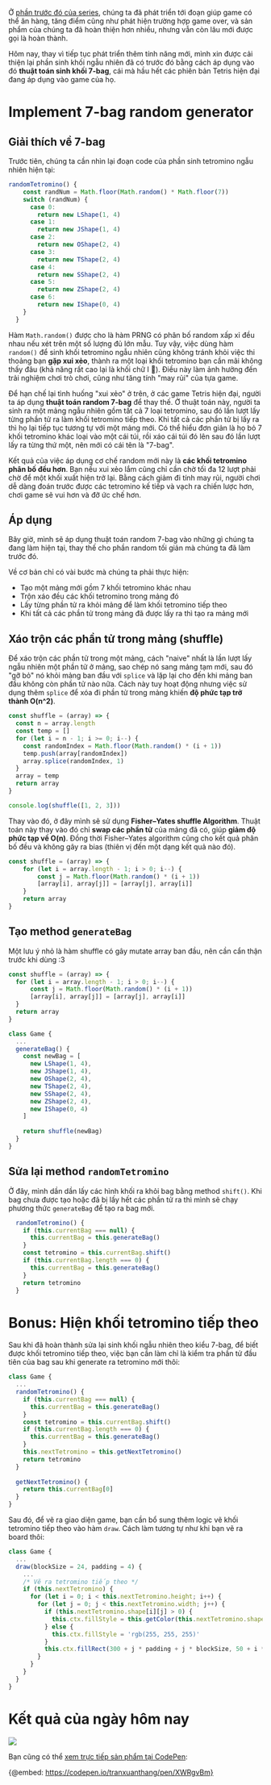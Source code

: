 Ở [phần trước đó của series](https://viblo.asia/p/cung-thu-viet-mot-game-xep-hinh-tetris-hoan-chinh-tu-con-so-0-phan-3-an-diem-va-game-over-gDVK2eAj5Lj), chúng ta đã phát triển tới đoạn giúp game có thể ăn hàng, tăng điểm cũng như phát hiện trường hợp game over, và sản phẩm của chúng ta đã hoàn thiện hơn nhiều, nhưng vẫn còn lâu mới được gọi là hoàn thành.

Hôm nay, thay vì tiếp tục phát triển thêm tính năng mới, mình xin được cải thiện lại phần sinh khối ngẫu nhiên đã có trước đó bằng cách áp dụng vào đó **thuật toán sinh khối 7-bag**, cái mà hầu hết các phiên bản Tetris hiện đại đang áp dụng vào game của họ.

# Implement 7-bag random generator
## Giải thích về 7-bag
Trước tiên, chúng ta cần nhìn lại đoạn code của phần sinh tetromino ngẫu nhiên hiện tại:

```javascript
randomTetromino() {
    const randNum = Math.floor(Math.random() * Math.floor(7))
    switch (randNum) {
      case 0:
        return new LShape(1, 4)
      case 1:
        return new JShape(1, 4)
      case 2:
        return new OShape(2, 4)
      case 3:
        return new TShape(2, 4)
      case 4:
        return new SShape(2, 4)
      case 5:
        return new ZShape(2, 4)
      case 6:
        return new IShape(0, 4)
    }
  }
  ```
  
Hàm `Math.random()` được cho là hàm PRNG có phân bố random xấp xỉ đều nhau nếu xét trên một số lượng đủ lớn mẫu. Tuy vậy, việc dùng hàm `random()` để sinh khối tetromino ngẫu nhiên cũng không tránh khỏi việc thi thoảng bạn **gặp xui xẻo**, thành ra một loại khối tetromino bạn cần mãi không thấy đâu (khả năng rất cao lại là khối chữ I :rofl:). Điều này làm ảnh hưởng đến trải nghiệm chơi trò chơi, cũng như tăng tính "may rủi" của tựa game.
  
Để hạn chế lại tình huống "xui xẻo" ở trên, ở các game Tetris hiện đại, người ta áp dụng **thuật toán random 7-bag** để thay thế. Ở thuật toán này, người ta sinh ra một mảng ngẫu nhiên gồm tất cả 7 loại tetromino, sau đó lần lượt lấy từng phần tử ra làm khối tetromino tiếp theo. Khi tất cả các phần tử bị lấy ra thì họ lại tiếp tục tương tự với một mảng mới. Có thể hiểu đơn giản là họ bỏ 7 khối tetromino khác loại vào một cái túi, rồi xáo cái túi đó lên sau đó lần lượt lấy ra từng thứ một, nên mới có cái tên là "7-bag".
  
Kết quả của việc áp dụng cơ chế random mới này là **các khối tetromino phân bố đều hơn**. Bạn nếu xui xẻo lắm cũng chỉ cần chờ tối đa 12 lượt phải chờ để một khối xuất hiện trở lại. Bằng cách giảm đi tính may rủi, người chơi dễ dàng đoán trước được các tetromino kế tiếp và vạch ra chiến lược hơn, chơi game sẽ vui hơn và đỡ ức chế hơn.

## Áp dụng
Bây giờ, mình sẽ áp dụng thuật toán random 7-bag vào những gì chúng ta đang làm hiện tại, thay thế cho phần random tối giản mà chúng ta đã làm trước đó.

Về cơ bản chỉ có vài bước mà chúng ta phải thực hiện:
- Tạo một mảng mới gồm 7 khối tetromino khác nhau
- Trộn xáo đều các khối tetromino trong mảng đó
- Lấy từng phần tử ra khỏi mảng để làm khối tetromino tiếp theo
- Khi tất cả các phần tử trong mảng đã được lấy ra thì tạo ra mảng mới

## Xáo trộn các phần tử trong mảng (shuffle)
Để xáo trộn các phần tử trong một mảng, cách "naive" nhất là lần lượt lấy ngẫu nhiên một phần tử ở mảng, sao chép nó sang mảng tạm mới, sau đó "gỡ bỏ" nó khỏi mảng ban đầu với `splice` và lặp lại cho đến khi mảng ban đầu không còn phần tử nào nữa. Cách này tuy hoạt động nhưng việc sử dụng thêm `splice` để xóa đi phần tử trong mảng khiến **độ phức tạp trở thành O(n^2)**.

```javascript
const shuffle = (array) => {
  const n = array.length
  const temp = []
  for (let i = n - 1; i >= 0; i--) {
    const randomIndex = Math.floor(Math.random() * (i + 1))
    temp.push(array[randomIndex])
    array.splice(randomIndex, 1)
  }
  array = temp
  return array
}

console.log(shuffle([1, 2, 3]))
```

Thay vào đó, ở đây mình sẽ sử dụng **Fisher–Yates shuffle Algorithm**. Thuật toán này thay vào đó chỉ **swap các phần tử** của mảng đã có, giúp **giảm độ phức tạp về O(n)**. Đồng thời Fisher–Yates algorithm cũng cho kết quả phân bố đều và không gây ra bias (thiên vị đến một dạng kết quả nào đó).

```javascript
const shuffle = (array) => {
    for (let i = array.length - 1; i > 0; i--) {
        const j = Math.floor(Math.random() * (i + 1))
        [array[i], array[j]] = [array[j], array[i]]
    }
    return array
}
```

## Tạo method `generateBag`
Một lưu ý nhỏ là hàm shuffle có gây mutate array ban đầu, nên cần cẩn thận trước khi dùng :3

```javascript
const shuffle = (array) => {
  for (let i = array.length - 1; i > 0; i--) {
      const j = Math.floor(Math.random() * (i + 1))
      [array[i], array[j]] = [array[j], array[i]]
  }
  return array
}

class Game {
  ...
  generateBag() {
    const newBag = [
      new LShape(1, 4),
      new JShape(1, 4),
      new OShape(2, 4),
      new TShape(2, 4),
      new SShape(2, 4),
      new ZShape(2, 4),
      new IShape(0, 4)
    ]
    
    return shuffle(newBag)
  }
}
```

## Sửa lại method `randomTetromino`
Ở đây, mình dần dần lấy các hình khối ra khỏi bag bằng method `shift()`. Khi bag chưa được tạo hoặc đã bị lấy hết các phần tử ra thì mình sẽ chạy phương thức `generateBag` để tạo ra bag mới.

```javascript
  randomTetromino() {
    if (this.currentBag === null) {
      this.currentBag = this.generateBag()
    }
    const tetromino = this.currentBag.shift()
    if (this.currentBag.length === 0) {
      this.currentBag = this.generateBag()
    }
    return tetromino
  }
```

# Bonus: Hiện khối tetromino tiếp theo
Sau khi đã hoàn thành sửa lại sinh khối ngẫu nhiên theo kiểu 7-bag, để biết được khối tetromino tiếp theo, việc bạn cần làm chỉ là kiểm tra phần tử đầu tiên của bag sau khi generate ra tetromino mới thôi:

```javascript
class Game {
  ...
  randomTetromino() {
    if (this.currentBag === null) {
      this.currentBag = this.generateBag()
    }
    const tetromino = this.currentBag.shift()
    if (this.currentBag.length === 0) {
      this.currentBag = this.generateBag()
    }
    this.nextTetromino = this.getNextTetromino()
    return tetromino
  }
  
  getNextTetromino() {
    return this.currentBag[0]
  }
}
```

Sau đó, để vẽ ra giao diện game, bạn cần bổ sung thêm logic vẽ khối tetromino tiếp theo vào hàm `draw`. Cách làm tương tự như khi bạn vẽ ra board thôi:

```javascript
class Game {
  ...
  draw(blockSize = 24, padding = 4) {
    ...
    /* Vẽ ra tetromino tiếp theo */
    if (this.nextTetromino) {
      for (let i = 0; i < this.nextTetromino.height; i++) {
        for (let j = 0; j < this.nextTetromino.width; j++) {
          if (this.nextTetromino.shape[i][j] > 0) {
            this.ctx.fillStyle = this.getColor(this.nextTetromino.shape[i][j])
          } else {
            this.ctx.fillStyle = 'rgb(255, 255, 255)'
          }
          this.ctx.fillRect(300 + j * padding + j * blockSize, 50 + i * padding + i * blockSize, blockSize, blockSize)
        }
      }
    }
  }
}
```

# Kết quả của ngày hôm nay

![](https://images.viblo.asia/051ea118-8a39-4f28-ac56-1dfa96c80db9.gif)

Bạn cũng có thể [xem trực tiếp sản phẩm tại CodePen](https://codepen.io/tranxuanthang/pen/XWRgvBm):

{@embed: https://codepen.io/tranxuanthang/pen/XWRgvBm}